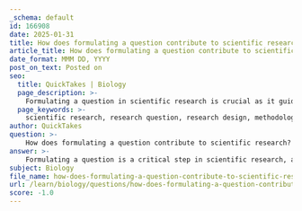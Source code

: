 ```yaml
---
_schema: default
id: 166908
date: 2025-01-31
title: How does formulating a question contribute to scientific research?
article_title: How does formulating a question contribute to scientific research?
date_format: MMM DD, YYYY
post_on_text: Posted on
seo:
  title: QuickTakes | Biology
  page_description: >-
    Formulating a question in scientific research is crucial as it guides the research design, defines the scope, creates a roadmap for the process, facilitates hypothesis development, stimulates inquiry, and impacts research outcomes.
  page_keywords: >-
    scientific research, research question, research design, methodology, data collection, hypothesis development, inquiry, exploration, research objectives, relevance, impact
author: QuickTakes
question: >-
    How does formulating a question contribute to scientific research?
answer: >-
    Formulating a question is a critical step in scientific research, as it lays the groundwork for the entire research process. Here are several key contributions of formulating a question to scientific research:\n\n1. **Guidance for Research Design**: A well-defined research question helps determine the appropriate study design and methodology. It influences the selection of study participants, interventions, comparators, and outcomes, which are essential for structuring the research effectively.\n\n2. **Defining Scope and Focus**: Research questions articulate what the researcher aims to investigate, thereby narrowing the research objective. This clarity helps in determining what data needs to be collected and how it should be analyzed, ensuring that the research remains focused and relevant.\n\n3. **Roadmap for the Research Process**: A clearly formulated research question serves as a roadmap for the entire research process. It directs the study design, data collection methods, and analysis techniques, ensuring that the research aligns with its objectives and addresses the identified problem.\n\n4. **Facilitating Hypothesis Development**: A good research question shapes the problem into a testable hypothesis. This transformation is crucial for conducting evidence-based studies, as it allows researchers to systematically explore the problem and report the results of the tested hypothesis.\n\n5. **Stimulating Inquiry and Exploration**: A well-crafted research question encourages deeper understanding and exploration of the subject matter. It prompts researchers to identify relevant factors, approaches, and potential outcomes, fostering critical thinking and innovation in the research process.\n\n6. **Impact on Research Outcomes**: Strong research questions are specific, testable, and significant. They aim to fill gaps in scientific knowledge and, if answered, can have meaningful implications for beneficiaries, thereby enhancing the relevance and impact of the research.\n\nIn summary, formulating a research question is not just a preliminary step; it is a foundational element that influences every aspect of the research process, from design to execution and ultimately to the interpretation of results.
subject: Biology
file_name: how-does-formulating-a-question-contribute-to-scientific-research.md
url: /learn/biology/questions/how-does-formulating-a-question-contribute-to-scientific-research
score: -1.0
---
```


&nbsp;